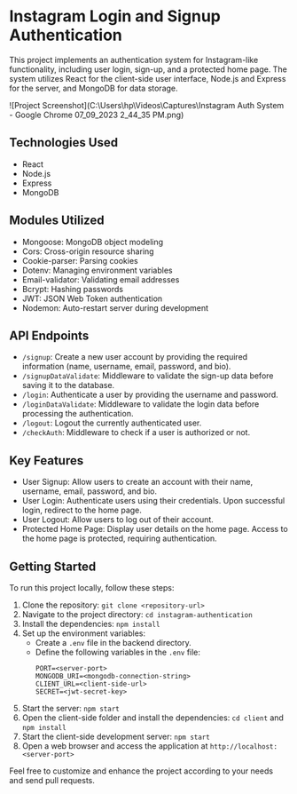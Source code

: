 # Instagram Login and Signup Authentication

This project implements an authentication system for Instagram-like functionality, including user login, sign-up, and a protected home page. The system utilizes React for the client-side user interface, Node.js and Express for the server, and MongoDB for data storage.

![Project Screenshot](C:\Users\hp\Videos\Captures\Instagram Auth System - Google Chrome 07_09_2023 2_44_35 PM.png)

## Technologies Used

- React
- Node.js
- Express
- MongoDB

## Modules Utilized

- Mongoose: MongoDB object modeling
- Cors: Cross-origin resource sharing
- Cookie-parser: Parsing cookies
- Dotenv: Managing environment variables
- Email-validator: Validating email addresses
- Bcrypt: Hashing passwords
- JWT: JSON Web Token authentication
- Nodemon: Auto-restart server during development

## API Endpoints

- `/signup`: Create a new user account by providing the required information (name, username, email, password, and bio).
- `/signupDataValidate`: Middleware to validate the sign-up data before saving it to the database.
- `/login`: Authenticate a user by providing the username and password.
- `/loginDataValidate`: Middleware to validate the login data before processing the authentication.
- `/logout`: Logout the currently authenticated user.
- `/checkAuth`: Middleware to check if a user is authorized or not.

## Key Features

- User Signup: Allow users to create an account with their name, username, email, password, and bio.
- User Login: Authenticate users using their credentials. Upon successful login, redirect to the home page.
- User Logout: Allow users to log out of their account.
- Protected Home Page: Display user details on the home page. Access to the home page is protected, requiring authentication.

## Getting Started

To run this project locally, follow these steps:

1. Clone the repository: `git clone <repository-url>`
2. Navigate to the project directory: `cd instagram-authentication`
3. Install the dependencies: `npm install`
4. Set up the environment variables:
   - Create a `.env` file in the backend directory.
   - Define the following variables in the `.env` file:
     ```
     PORT=<server-port>
     MONGODB_URI=<mongodb-connection-string>
     CLIENT_URL=<client-side-url>
     SECRET=<jwt-secret-key>
     ```
5. Start the server: `npm start`
6. Open the client-side folder and install the dependencies: `cd client` and `npm install`
7. Start the client-side development server: `npm start`
8. Open a web browser and access the application at `http://localhost:<server-port>`

Feel free to customize and enhance the project according to your needs and send pull requests.
